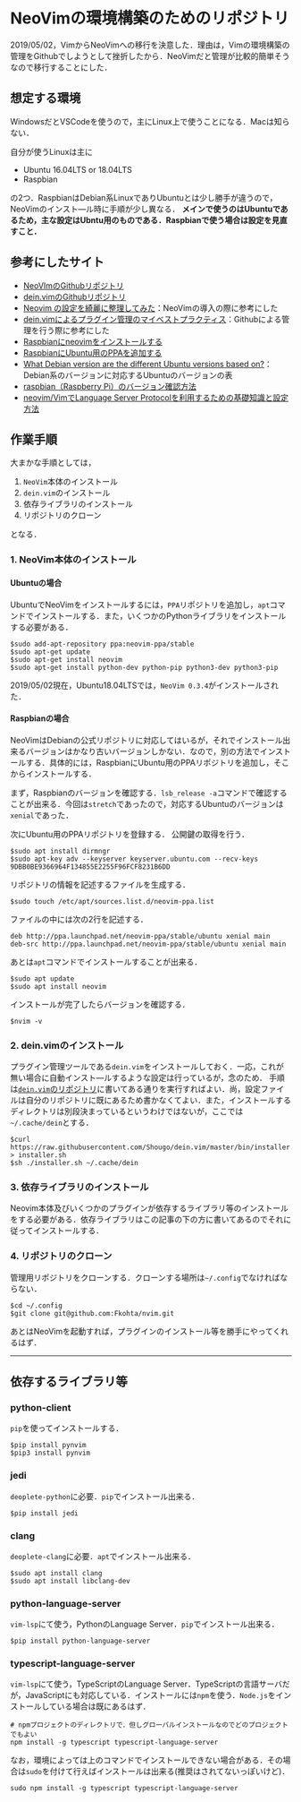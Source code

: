 # NeoVimの環境構築のためのリポジトリ

2019/05/02，VimからNeoVimへの移行を決意した．理由は，Vimの環境構築の管理をGithubでしようとして挫折したから．NeoVimだと管理が比較的簡単そうなので移行することにした．

## 想定する環境

WindowsだとVSCodeを使うので，主にLinux上で使うことになる．Macは知らない．

自分が使うLinuxは主に

- Ubuntu 16.04LTS or 18.04LTS
- Raspbian 

の2つ．RaspbianはDebian系LinuxでありUbuntuとは少し勝手が違うので，NeoVimのインスト―ル時に手順が少し異なる．
**メインで使うのはUbuntuであるため，主な設定はUbntu用のものである．Raspbianで使う場合は設定を見直すこと．**

## 参考にしたサイト

- [NeoVImのGithubリポジトリ](https://github.com/neovim/neovim/wiki/Installing-Neovim)
- [dein.vimのGithubリポジトリ](https://github.com/Shougo/dein.vim/blob/master/README.md)
- [Neovim の設定を綺麗に整理してみた](https://qiita.com/tamago3keran/items/cdfd66b627b3686846d2)：NeoVimの導入の際に参考にした
- [dein.vimによるプラグイン管理のマイベストプラクティス](https://qiita.com/kawaz/items/ee725f6214f91337b42b)：Githubによる管理を行う際に参考にした
- [Raspbianにneovimをインストールする](http://hiratarosu.hateblo.jp/entry/2019/01/26/205929)
- [RaspbianにUbuntu用のPPAを追加する](https://qiita.com/hnw/items/734f82bee26a40269c1b#fn1)
- [What Debian version are the different Ubuntu versions based on?](https://askubuntu.com/questions/445487/what-debian-version-are-the-different-ubuntu-versions-based-on)：Debian系のバージョンに対応するUbuntuのバージョンの表
- [raspbian（Raspberry Pi）のバージョン確認方法](https://www.checksite.jp/raspbian-version-check/)
- [neovim/VimでLanguage Server Protocolを利用するための基礎知識と設定方法](https://qiita.com/succi0303/items/cd30d0ea40d419d4431c)

## 作業手順

大まかな手順としては，

1. `NeoVim`本体のインストール
1. `dein.vim`のインストール 
1. 依存ライブラリのインストール
1. リポジトリのクローン

となる．

### 1. NeoVim本体のインストール

#### Ubuntuの場合

UbuntuでNeoVimをインストールするには，`PPA`リポジトリを追加し，`apt`コマンドでインストールする．また，いくつかのPythonライブラリをインストールする必要がある．

```console
$sudo add-apt-repository ppa:neovim-ppa/stable
$sudo apt-get update
$sudo apt-get install neovim
$sudo apt-get install python-dev python-pip python3-dev python3-pip
```

2019/05/02現在，Ubuntu18.04LTSでは，`NeoVim 0.3.4`がインストールされた．

#### Raspbianの場合

NeoVimはDebianの公式リポジトリに対応してはいるが，それでインストール出来るバージョンはかなり古いバージョンしかない．なので，別の方法でインストールする．具体的には，RaspbianにUbuntu用のPPAリポジトリを追加し，そこからインストールする．

まず，Raspbianのバージョンを確認する．`lsb_release -a`コマンドで確認することが出来る．今回は`stretch`であったので，対応するUbuntuのバージョンは`xenial`であった．

次にUbuntu用のPPAリポジトリを登録する．
公開鍵の取得を行う．

```console
$sudo apt install dirmngr
$sudo apt-key adv --keyserver keyserver.ubuntu.com --recv-keys 9DBB0BE9366964F134855E2255F96FCF8231B6DD
```

リポジトリの情報を記述するファイルを生成する．

```console
$sudo touch /etc/apt/sources.list.d/neovim-ppa.list
```

ファイルの中には次の2行を記述する．

```none:/etc/apt/sources.list.d/neovim-ppa.list
deb http://ppa.launchpad.net/neovim-ppa/stable/ubuntu xenial main 
deb-src http://ppa.launchpad.net/neovim-ppa/stable/ubuntu xenial main
```

あとは`apt`コマンドでインストールすることが出来る．

```console
$sudo apt update
$sudo apt install neovim
```

インストールが完了したらバージョンを確認する．

```console
$nvim -v
```

### 2. dein.vimのインストール

プラグイン管理ツールである`dein.vim`をインストールしておく．一応，これが無い場合に自動インスト―ルするような設定は行っているが，念のため．
手順は[`dein.vim`のリポジトリ](https://github.com/Shougo/dein.vim/blob/master/README.md)に書いてある通りを実行すればよい．尚，設定ファイルは自分のリポジトリに既にあるため書かなくてよい．また，インストールするディレクトリは別段決まっているというわけではないが，ここでは`~/.cache/dein`とする．

```console
$curl https://raw.githubusercontent.com/Shougo/dein.vim/master/bin/installer.sh > installer.sh
$sh ./installer.sh ~/.cache/dein
```

### 3. 依存ライブラリのインストール

Neovim本体及びいくつかのプラグインが依存するライブラリ等のインストールをする必要がある．依存ライブラリはこの記事の下の方に書いてあるのでそれに従ってインストールする．

### 4. リポジトリのクローン

管理用リポジトリをクローンする．クローンする場所は`~/.config`でなければならない．

```console
$cd ~/.config
$git clone git@github.com:Fkohta/nvim.git
```

あとはNeoVimを起動すれば，プラグインのインストール等を勝手にやってくれるはず．

---

## 依存するライブラリ等

### python-client

`pip`を使ってインストールする．

```console
$pip install pynvim
$pip3 install pynvim
```

### jedi

`deoplete-python`に必要．`pip`でインストール出来る．

```console
$pip install jedi
```

### clang

`deoplete-clang`に必要．`apt`でインストール出来る．

```console
$sudo apt install clang
$sudo apt install libclang-dev
```

### python-language-server

`vim-lsp`にて使う，PythonのLanguage Server．`pip`でインストール出来る．

```console
$pip install python-language-server
```

### typescript-language-server

`vim-lsp`にて使う，TypeScriptのLanguage Server．TypeScriptの言語サーバだが，JavaScriptにも対応している．インストールには`npm`を使う．`Node.js`をインストールしている場合は既にあるはず．

```console
# npmプロジェクトのディレクトリで．但しグローバルインストールなのでどのプロジェクトでもよい
npm install -g typescript typescript-language-server
```

なお，環境によっては上のコマンドでインストールできない場合がある．その場合は`sudo`を付けて行えばインストールは出来る(推奨はされてないっぽいけど)．

```console
sudo npm install -g typescript typescript-language-server
```
